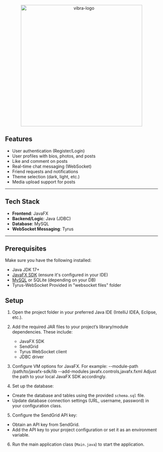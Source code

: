 <p align="center">
  <img src="https://github.com/user-attachments/assets/b54b55a1-e013-49e9-a059-fddf3473ed6e" alt="vibra-logo" width="400"/>
</p>


## Features

- User authentication (Register/Login)
- User profiles with bios, photos, and posts
- Like and comment on posts
- Real-time chat messaging (WebSocket)
- Friend requests and notifications
- Theme selection (dark, light, etc.)
- Media upload support for posts

---

##  Tech Stack

- **Frontend**: JavaFX
- **Backend/Logic**: Java (JDBC)
- **Database**: MySQL 
- **WebSocket Messaging**: Tyrus
---

##  Prerequisites

Make sure you have the following installed:

- Java JDK 17+
- [JavaFX SDK](https://gluonhq.com/products/javafx/) (ensure it's configured in your IDE)
- [MySQL](https://www.mysql.com/) or SQLite (depending on your DB)
- Tyrus-WebSocket Provided in "websocket files" folder

## Setup

1. Open the project folder in your preferred Java IDE (IntelliJ IDEA, Eclipse, etc.).

2. Add the required JAR files to your project’s library/module dependencies. These include:
   - JavaFX SDK
   - SendGrid
   - Tyrus WebSocket client
   - JDBC driver

3. Configure VM options for JavaFX. For example:
    --module-path /path/to/javafx-sdk/lib --add-modules javafx.controls,javafx.fxml
Adjust the path to your local JavaFX SDK accordingly.

4. Set up the database:
- Create the database and tables using the provided `schema.sql` file.
- Update database connection settings (URL, username, password) in your configuration class.

5. Configure the SendGrid API key:
- Obtain an API key from SendGrid.
- Add the API key to your project configuration or set it as an environment variable.

6. Run the main application class (`Main.java`) to start the application.



